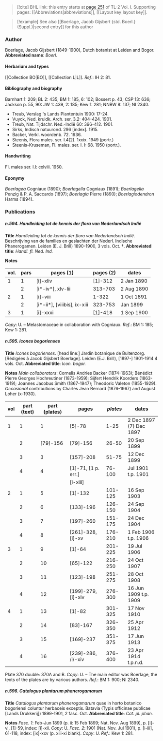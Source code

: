 > [!cite] BHL link: this entry starts at [page 251](https://www.biodiversitylibrary.org/page/33120382) of TL-2 Vol. I.
> Supporting pages: [[Abbreviations|abbreviations]], [[Layout key|layout key]].

> [!example] See also [[Boerlage, Jacob Gijsbert {std. Boerl.} (Suppl.)|second entry]] for this author

### Author

Boerlage, Jacob Gijsbert (1849-1900), Dutch botanist at Leiden and Bogor. 
**Abbreviated name**: *Boerl.*

#### Herbarium and types

[[Collection BO|BO]], [[Collection L|L]].
*Ref*.: IH 2: 81.

#### Bibliography and biography

Barnhart 1: 209; BL 2: 435; BM 1: 185, 6: 102; Bossert p. 43; CSP 13: 636; Jackson p. 55, 90: JW 1: 439, 2: 185; Kew 1: 281; NNBW 8: 137; NI 2340.
- Treub, Verslag 's Lands Plantentuin 1900: 17-24.
- Vuyck, Ned. kruidk. Arch. ser. 3.2: 404-424. 1901.
- Treub, Nat. Tijdschr. Ned.-Indië 60: 396-412. 1901.
- Sirks, Indisch natuurond. 296 \[index\]. 1915.
- Backer, Verkl. woordenb. 72. 1936.
- Steenis, Flora males. ser. I.4(2). 1xxix. 1949 (portr.)
- Steenis-Kruseman, Fl. males. ser. I. I: 68. 1950 (portr.).

#### Handwriting

Fl. males ser. I.I: cxlviii. 1950.

#### Eponymy

*Boerlagea* Cogniaux (1890); *Boerlagella* Cogniaux (1891); *Boerlagella* Penzig & P. A. Saccardo (1897); *Boerlagia* Pierre (1890); *Boerlagiodendron* Harms (1894).

### Publications

##### n.594. Handleiding tot de kennis der flora van Nederlandsch Indië

**Title**
*Handleiding tot de kennis der flora van Nederlandsch Indië*. Beschrijving van de families en geslachten der Nederl. Indische Phanerogamen. Leiden (E. J. Brill) 1890-1900, 3 vols. Oct. †.
**Abbreviated title**: *Handl. fl. Ned. Ind.*

**Notes**

|vol.	|pars	|pages (1)	|pages (2)	|dates|
|---	|---	|---	|---	|---	|
|1	|1	|\[i\]-xliv	|\[1\]-312	|2 Jan 1890|
|	|2	|\[i\*-iv\*\], xlv-lii	|313-703	|2 Aug 1890|
|2	|1	|\[i\]-viii	|1-322	|1 Oct 1891|
|	|2	|\[i\*-ii\*\], \[viiibis\], ix-xiii	|323-753	|Jan 1899|
|3	|1	|\[i\]-xxxi	|\[1\]-418	|1 Sep 1900|

*Copy*: U. – Melastomaceae in collaboration with Cogniaux.
*Ref*.: BM 1: 185; Kew 1: 281.

##### n.595. Icones bogorienses

**Title**
*Icones bogorienses*. \[head line:\] Jardin botanique de Buitenzorg. \[Rédigées à Jacob Gijsbert Boerlage\]. Leiden (E.J. Brill), \[1897-\] 1901-1914 4 vols. Oct.
**Abbreviated title**: *Icon. bogor.*

**Notes**
*Main collaborators*: Cornelis Andries Backer (1874-1963); Bénédict Pierre Georges Hochreutiner (1873-1959); Sijfert Hendrik Koorders (1863-1919); Joannes Jacobus Smith (1867-1947); Theodoric Valeton (1855-1929). *Occasional* contributions by Charles Jean Bernard (1876-1967) and August Loher (x-1930).

|vol	|part (text)	|part (plates)	|pages	|*plates*	|dates|
|---	|---	|---	|---	|---	|---	|
|1	|1	|1	|\[5\]-78	|1-25	|2 Dec 1897 (7) Dec 1897|
|	|2	|\[79\]-156	|\[79\]-156	|26-50	|20 Sep 1899|
|	|3	|3	|\[157\]-208	|51-75	|12 Dec 1899|
|	|4	|4	|\[1\]-71, \[1 p. err.\]	|76-100	|Jul 1901 t.p. 1901|
|	|	|	|\[i-xiii\]|
|2	|1	|5	|\[1\]-132	|101-125	|16 Sep 1903|
|	|2	|6	|\[133\]-196	|126-150	|24 Sep 1904|
|	|3	|7	|\[197\]-260	|151-175	|24 Dec 1904|
|	|4	|8	|\[261\]-328, \[i\]-xv	|176-210	|1 Feb 1906 t.p. 1906|
|3	|1	|9	|\[1\]-64	|201-225	|19 Jul 1906|
|	|2	|10	|\[65\]-122	|216-250	|24 Oct 1907|
|	|3	|11	|\[123\]-198	|251-275	|28 Oct 1908|
|	|4	|12	|\[199\]-279, \[i\]-xiv	|276-300	|16 Jun 1909 t.p. 1909|
|4	|1	|13	|\[1\]-82	|301-325	|17 Nov 1910|
|	|2	|14	|\[83\]-167	|326-350	|25 Apr 1912|
|	|3	|15	|\[169\]-237	|351-375	|17 Jun 1913|
|	|4	|16	|\[239\]-286, /i/-xiv	|376-400	|23 Apr 1914 t.p.n.d.|

Plate 370 double: 370A and B. *Copy*: U. – The main editor was Boerlage, the texts of the plates are by various authors.
*Ref*.: BM 1: 900; NI 2340.

##### n.596. Catalogus plantarum phanerogamarum

**Title**
*Catalogus plantarum phanerogamarum* quae in horto botanico bogoriensi coluntur herbaceis exceptis. Batavia (Typis officinae publicae \[Lands Drukkerij\]) 1899-1901, 2 fasc. Oct.
**Abbreviated title**: *Cat. pl. phan.*

**Notes**
*Fasc. 1*: Feb-Jun 1899 (p. ii: 15 Feb 1899; Nat. Nov. Aug 1899), p. \[i\]-vi, \[1\]-59, index: \[i\]-xii. *Copy*: U.
*Fasc. 2*: 1901 (Nat. Nov. Jul 1901), p. \[i-iii\], 61-118, index: \[ix\]-xxv (p. xiii-xi blank).
*Copy*: U.
*Ref*.: Kew 1: 281.

